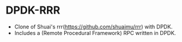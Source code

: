 # DPDK-RRR
- Clone of Shuai's rrr(https://github.com/shuaimu/rrr) with DPDK.
- Includes a (Remote Procedural Framework) RPC written in DPDK.
